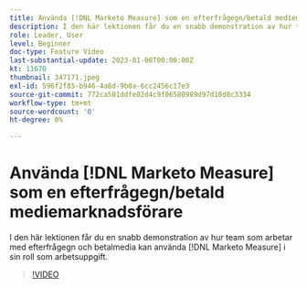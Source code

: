```yaml
---
title: Använda [!DNL Marketo Measure] som en efterfrågegn/betald mediemarknadsförare
description: I den här lektionen får du en snabb demonstration av hur team som arbetar med efterfrågegn och betalmedia kan använda [!DNL Marketo Measure] i sin roll som arbetsuppgift.
role: Leader, User
level: Beginner
doc-type: Feature Video
last-substantial-update: 2023-01-06T00:00:00Z
kt: 11670
thumbnail: 347171.jpeg
exl-id: 596f2f85-b946-4a6d-9b0a-6cc2456c17e3
source-git-commit: 772ca501ddfe02d4c9f06580989d97d10d8c3334
workflow-type: tm+mt
source-wordcount: '0'
ht-degree: 0%

---
```


# Använda [!DNL Marketo Measure] som en efterfrågegn/betald mediemarknadsförare

I den här lektionen får du en snabb demonstration av hur team som arbetar med efterfrågegn och betalmedia kan använda [!DNL Marketo Measure] i sin roll som arbetsuppgift.

>[!VIDEO](https://video.tv.adobe.com/v/347171/?quality=12&learn=on)
